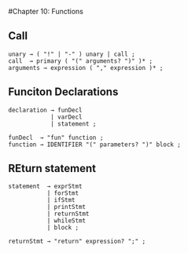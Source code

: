 #Chapter 10: Functions

## Call
```
unary → ( "!" | "-" ) unary | call ;
call  → primary ( "(" arguments? ")" )* ;
arguments → expression ( "," expression )* ;
```

## Funciton Declarations
```
declaration → funDecl
            | varDecl
            | statement ;

funDecl  → "fun" function ;
function → IDENTIFIER "(" parameters? ")" block ;

```
## REturn statement
```
statement  → exprStmt
           | forStmt
           | ifStmt
           | printStmt
           | returnStmt
           | whileStmt
           | block ;

returnStmt → "return" expression? ";" ;
```


